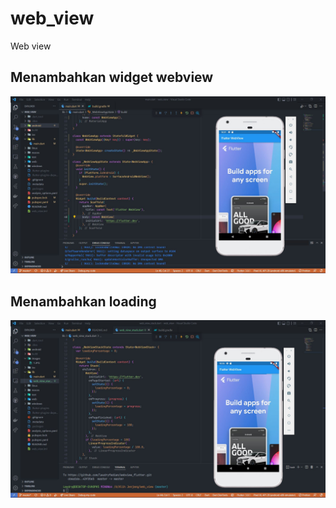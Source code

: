 # web_view

Web view

## Menambahkan widget webview

![](images/1.JPG)

## Menambahkan loading

![](images/2.JPG)